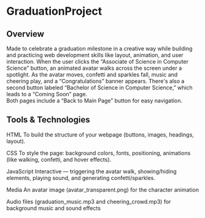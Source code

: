 # GraduationProject

## Overview
Made to celebrate a graduation milestone in a creative way while building and practicing web development skills like layout, animation, and user interaction. When the user clicks the “Associate of Science in Computer Science” button, an animated avatar walks across the screen under a spotlight. As the avatar moves, confetti and sparkles fall, music and cheering play, and a “Congratulations” banner appears. There's also a second button labeled “Bachelor of Science in Computer Science,” which leads to a “Coming Soon” page.  
Both pages include a “Back to Main Page” button for easy navigation.

## Tools & Technologies
HTML
To build the structure of your webpage (buttons, images, headings, layout).

CSS
To style the page: background colors, fonts, positioning, animations (like walking, confetti, and hover effects).

JavaScript
Interactive — triggering the avatar walk, showing/hiding elements, playing sound, and generating confetti/sparkles.

Media 
An avatar image (avatar_transparent.png) for the character animation

Audio files (graduation_music.mp3 and cheering_crowd.mp3) for background music and sound effects 
